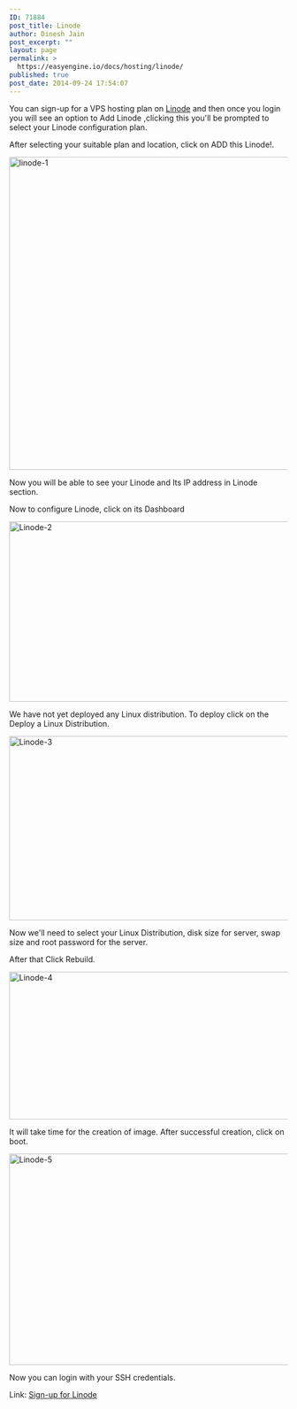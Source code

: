 ```yaml
---
ID: 71884
post_title: Linode
author: Dinesh Jain
post_excerpt: ""
layout: page
permalink: >
  https://easyengine.io/docs/hosting/linode/
published: true
post_date: 2014-09-24 17:54:07
---
```

You can sign-up for a VPS hosting plan on <a title="Linode" href="http://rt.cx/linode">Linode</a> and then once you login you will see an option to Add Linode ,clicking this you'll be prompted to select your Linode configuration plan.

After selecting your suitable plan and location, click on ADD this Linode!.

<a href="https://rtcamp.com/wp-content/uploads/2014/09/linode-1.png"><img class="alignnone size-large wp-image-71970" src="https://rtcamp.com/wp-content/uploads/2014/09/linode-1-720x566.png" alt="linode-1" width="720" height="566" /></a>

Now you will be able to see your Linode and Its IP address in Linode section.

Now to configure Linode, click on its Dashboard

<a href="https://rtcamp.com/wp-content/uploads/2014/09/Linode-2.png"><img class="alignnone size-large wp-image-71971" src="https://rtcamp.com/wp-content/uploads/2014/09/Linode-2-720x326.png" alt="Linode-2" width="720" height="326" /></a>

We have not yet deployed any Linux distribution. To deploy click on the Deploy a Linux Distribution.

<a href="https://rtcamp.com/wp-content/uploads/2014/09/Linode-3.png"><img class="alignnone size-large wp-image-71972" src="https://rtcamp.com/wp-content/uploads/2014/09/Linode-3-720x333.png" alt="Linode-3" width="720" height="333" /></a>

Now we'll need to select your Linux Distribution, disk size for server, swap size and root password for the server.

After that Click Rebuild.

<a href="https://rtcamp.com/wp-content/uploads/2014/09/Linode-4.png"><img class="alignnone size-large wp-image-71973" src="https://rtcamp.com/wp-content/uploads/2014/09/Linode-4-720x267.png" alt="Linode-4" width="720" height="267" /></a>

It will take time for the creation of image. After successful creation, click on boot.

<a href="https://rtcamp.com/wp-content/uploads/2014/09/Linode-5.png"><img class="alignnone size-large wp-image-71974" src="https://rtcamp.com/wp-content/uploads/2014/09/Linode-5-720x382.png" alt="Linode-5" width="720" height="382" /></a>

Now you can login with your SSH credentials.

Link: <a title="Sign-up for Linode" href="http://rt.cx/linode" target="_blank">Sign-up for Linode</a>